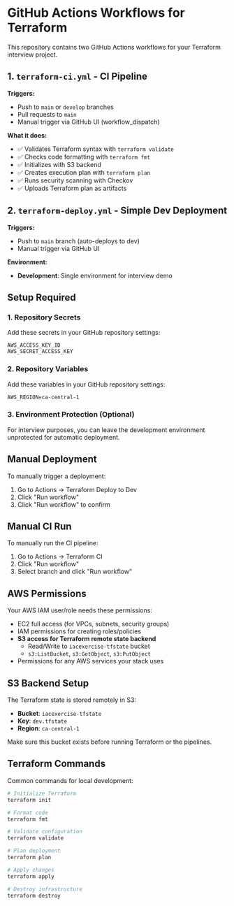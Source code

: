 # GitHub Actions Workflows for Terraform

This repository contains two GitHub Actions workflows for your Terraform interview project.

## 1. `terraform-ci.yml` - CI Pipeline

**Triggers:**
- Push to `main` or `develop` branches  
- Pull requests to `main`
- Manual trigger via GitHub UI (workflow_dispatch)

**What it does:**
- ✅ Validates Terraform syntax with `terraform validate`
- ✅ Checks code formatting with `terraform fmt`
- ✅ Initializes with S3 backend
- ✅ Creates execution plan with `terraform plan`
- ✅ Runs security scanning with Checkov
- ✅ Uploads Terraform plan as artifacts

## 2. `terraform-deploy.yml` - Simple Dev Deployment

**Triggers:**
- Push to `main` branch (auto-deploys to dev)
- Manual trigger via GitHub UI

**Environment:**
- **Development**: Single environment for interview demo

## Setup Required

### 1. Repository Secrets
Add these secrets in your GitHub repository settings:

```
AWS_ACCESS_KEY_ID
AWS_SECRET_ACCESS_KEY
```

### 2. Repository Variables
Add these variables in your GitHub repository settings:

```
AWS_REGION=ca-central-1
```

### 3. Environment Protection (Optional)
For interview purposes, you can leave the development environment unprotected for automatic deployment.

## Manual Deployment
To manually trigger a deployment:
1. Go to Actions → Terraform Deploy to Dev
2. Click "Run workflow"
3. Click "Run workflow" to confirm

## Manual CI Run
To manually run the CI pipeline:
1. Go to Actions → Terraform CI
2. Click "Run workflow"
3. Select branch and click "Run workflow"

## AWS Permissions
Your AWS IAM user/role needs these permissions:
- EC2 full access (for VPCs, subnets, security groups)
- IAM permissions for creating roles/policies
- **S3 access for Terraform remote state backend**
  - Read/Write to `iacexercise-tfstate` bucket
  - `s3:ListBucket`, `s3:GetObject`, `s3:PutObject`
- Permissions for any AWS services your stack uses

## S3 Backend Setup
The Terraform state is stored remotely in S3:
- **Bucket**: `iacexercise-tfstate`
- **Key**: `dev.tfstate`
- **Region**: `ca-central-1`

Make sure this bucket exists before running Terraform or the pipelines.

## Terraform Commands
Common commands for local development:

```bash
# Initialize Terraform
terraform init

# Format code
terraform fmt

# Validate configuration
terraform validate

# Plan deployment
terraform plan

# Apply changes
terraform apply

# Destroy infrastructure
terraform destroy
```